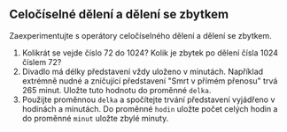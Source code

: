## Celočíselné dělení a dělení se zbytkem  
  
Zaexperimentujte s operátory celočíselného dělení a dělení se zbytkem.

  1. Kolikrát se vejde číslo 72 do 1024? Kolik je zbytek po dělení čísla 1024 číslem 72? 
  2. Divadlo má délky představení vždy uloženo v minutách. Například extrémně nudné a zničující představení "Smrt v přímém přenosu" trvá 265 minut. Uložte tuto hodnotu do proměnné `delka`.
  3. Použijte proměnnou `delka` a spočítejte trvání představení vyjádřeno v hodinách a minutách. Do proměnné `hodin` uložte počet celých hodin a do proměnné `minut` uložte zbylé minuty. 
